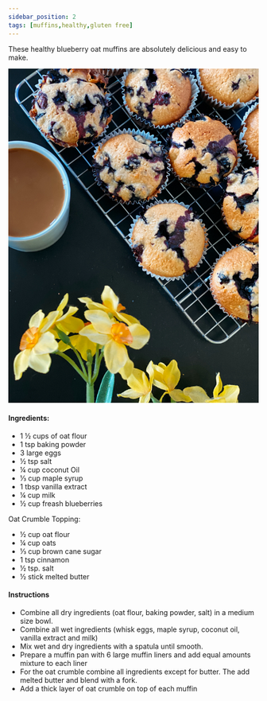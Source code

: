 ```yaml
---
sidebar_position: 2
tags: [muffins,healthy,gluten free]
---
```


These healthy blueberry oat muffins are absolutely delicious and easy to make.  

![pudding](./img/oat_muffins.jpeg)

#### Ingredients:
- 1 ½ cups of oat flour
- 1 tsp baking powder
- 3 large eggs
- ½ tsp salt 
- ¼ cup coconut Oil
- ⅓ cup maple syrup
- 1 tbsp vanilla extract
- ¼ cup milk 
- ½ cup freash blueberries 

Oat Crumble Topping:
- ½ cup oat flour
- ¼ cup oats
- ⅓ cup brown cane sugar
- 1 tsp cinnamon
- ½ tsp. salt
- ½ stick melted butter

#### Instructions
- Combine all dry ingredients (oat flour, baking powder, salt) in a medium size bowl.
- Combine all wet ingredients (whisk eggs, maple syrup, coconut oil, vanilla extract and milk)
- Mix wet and dry ingredients with a spatula until smooth.
- Prepare a muffin pan with 6 large muffin liners and add equal amounts mixture to each liner 
- For the oat crumble combine all ingredients except for butter. The add melted butter and blend with a fork.
- Add a thick layer of oat crumble on top of each muffin 
